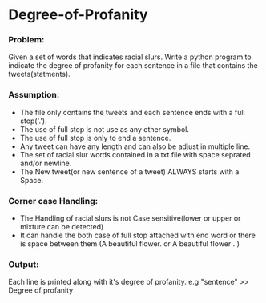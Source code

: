 # Degree-of-Profanity

### Problem: 
Given a set of words that indicates racial slurs.
Write a python program to indicate the degree of profanity 
for each sentence in a file that contains the tweets(statments).
### Assumption:
- The file only contains the tweets and each sentence ends with a full stop('.').
- The use of full stop is not use as any other symbol.
- The use of full stop is only to end a sentence.
- Any tweet can have any length and can also be adjust in multiple line.
- The set of racial slur words contained in a txt file with space seprated and/or newline.
- The New tweet(or new sentence of a tweet) ALWAYS starts with a Space.
### Corner case Handling:
- The Handling of racial slurs is not Case sensitive(lower or upper or mixture can be detected)
- It can handle the both case of full stop attached with end word or there is space between them
(A beautiful flower. or A beautiful flower . )
### Output:
Each line is printed along with it's degree of profanity.
e.g  "sentence" >> Degree of profanity

